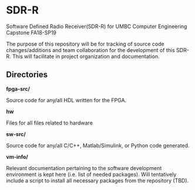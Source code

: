# SDR-R
Software Defined Radio Receiver(SDR-R) for UMBC Computer Engineering Capstone FA18-SP19

The purpose of this repository will be for tracking of source code changes/additions and team collaboration for the development of this SDR-R. This will facilitate in project organization and documentation.

## Directories

__fpga-src/__

Source code for any/all HDL written for the FPGA.

__hw__

Files for all files related to hardware

__sw-src/__

Source code for any/all C/C++, Matlab/Simulink, or Python code generated.

__vm-info/__

Relevant documentation pertaining to the software development environment is kept here (i.e. list of needed packages). 
Will tentatively include a script to install all necessary packages from the repository (TBD).
